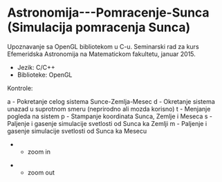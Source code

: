 # Astronomija---Pomracenje-Sunca (Simulacija pomracenja Sunca)

Upoznavanje sa OpenGL bibliotekom u C-u.
Seminarski rad za kurs Efemeridska Astronomija na Matematickom fakultetu, januar 2015.

* Jezik: C/C++
* Biblioteke: OpenGL

Kontrole:

a - Pokretanje celog sistema Sunce-Zemlja-Mesec
d - Okretanje sistema unazad u suprotnom smeru (neprirodno ali mozda korisno)
t - Menjanje pogleda na sistem
p - Stampanje koordinata Sunca, Zemlje i Meseca
s - Paljenje i gasenje simulacije svetlosti od Sunca ka Zemlji
m - Paljenje i gasenje simulacije svetlosti od Sunca ka Mesecu
+ - zoom in
- - zoom out
